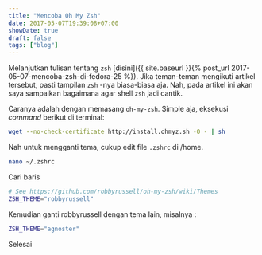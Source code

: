 ```yaml
---
title: "Mencoba Oh My Zsh"
date: 2017-05-07T19:39:08+07:00
showDate: true
draft: false
tags: ["blog"]
---
```

Melanjutkan tulisan tentang `zsh` [disini]({{ site.baseurl }}{% post_url 2017-05-07-mencoba-zsh-di-fedora-25 %}). Jika teman-teman mengikuti artikel tersebut, pasti tampilan `zsh` -nya biasa-biasa aja. Nah, pada artikel ini akan saya sampaikan bagaimana agar shell `zsh` jadi cantik.

Caranya adalah dengan memasang `oh-my-zsh`. Simple aja, eksekusi *command* berikut di terminal:

```sh
wget --no-check-certificate http://install.ohmyz.sh -O - | sh
```

Nah untuk mengganti tema, cukup edit file `.zshrc` di /home.

```sh
nano ~/.zshrc
```

Cari baris

```sh
# See https://github.com/robbyrussell/oh-my-zsh/wiki/Themes
ZSH_THEME="robbyrussell"
```

Kemudian ganti robbyrussell dengan tema lain, misalnya :

```sh
ZSH_THEME="agnoster"
```

Selesai
